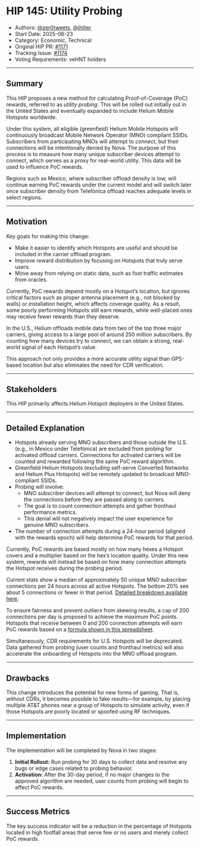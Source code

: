 # HIP 145: Utility Probing

- Authors: [@zer0tweets](https://twitter.com/zer0tweets), [@jhiller](https://twitter.com/jhiller)
- Start Date: 2025-06-23
- Category: Economic, Technical
- Original HIP PR: [#1171](https://github.com/helium/HIP/pull/1171)
- Tracking Issue: [#1174](https://github.com/helium/HIP/issues/1174)
- Voting Requirements: veHNT holders

---

## Summary

This HIP proposes a new method for calculating Proof-of-Coverage (PoC) rewards, referred to as *utility probing*. This will be rolled out initially out in the United States and eventually expanded to include Helium Mobile Hotspots worldwide.

Under this system, all eligible (greenfield) Helium Mobile Hotspots will continuously broadcast Mobile Network Operator (MNO) compliant SSIDs. Subscribers from participating MNOs will attempt to connect, but their connections will be intentionally denied by Nova. The purpose of this process is to measure how many unique subscriber devices attempt to connect, which serves as a proxy for real-world utility. This data will be used to influence PoC rewards.

Regions such as Mexico, where subscriber offload density is low, will continue earning PoC rewards under the current model and will switch later once subscriber density from Telefónica offload reaches adequate levels in select regions.

---

## Motivation

Key goals for making this change:

- Make it easier to identify which Hotspots are useful and should be included in the carrier offload program.
- Improve reward distribution by focusing on Hotspots that truly serve users.
- Move away from relying on static data, such as foot traffic estimates from oracles.

Currently, PoC rewards depend mostly on a Hotspot’s location, but ignores critical factors such as proper antenna placement (e.g., not blocked by walls) or installation height, which affects coverage quality. As a result, some poorly performing Hotspots still earn rewards, while well-placed ones may receive fewer rewards than they deserve.

In the U.S., Helium offloads mobile data from two of the top three major carriers, giving access to a large pool of around 250 million subscribers. By counting how many devices try to connect, we can obtain a strong, real-world signal of each Hotspot’s value.

This approach not only provides a more accurate utility signal than GPS-based location but also eliminates the need for CDR verification.

---

## Stakeholders

This HIP primarily affects Helium Hotspot deployers in the United States.

---

## Detailed Explanation

- Hotspots already serving MNO subscribers and those outside the U.S. (e.g., in Mexico under Telefónica) are excluded from probing for activated offload carriers. Connections for activated carriers will be counted and rewarded following the same PoC reward algorithm.
- Greenfield Helium Hotspots (excluding self-serve Converted Networks and Helium Plus Hotspots) will be remotely updated to broadcast MNO-compliant SSIDs.
- Probing will involve:
  - MNO subscriber devices will attempt to connect, but Nova will deny the connections before they are passed along to carriers.
  - The goal is to count connection attempts and gather fronthaul performance metrics.
  - This denial will not negatively impact the user experience for genuine MNO subscribers.
- The number of connection attempts during a 24-hour period (aligned with the rewards epoch) will help determine PoC rewards for that period.

Currently, PoC rewards are based mostly on how many hexes a Hotspot covers and a multiplier based on the hex’s location quality. Under this new system, rewards will instead be based on how many connection attempts the Hotspot receives during the probing period.

Current stats show a median of approximately 50 unique MNO subscriber connections per 24 hours across all active Hotspots. The bottom 20% see about 5 connections or fewer in that period. [Detailed breakdown available here](https://docs.google.com/spreadsheets/d/15CcQQVw4ps5DZHcGNeha3w0mAU-r34qn56Ik52FRcJU/edit?usp=sharing).

To ensure fairness and prevent outliers from skewing results, a cap of 200 connections per day is proposed to achieve the maximum PoC points. Hotspots that receive between 0 and 200 connection attempts will earn PoC rewards based on a [formula shown in this spreadsheet](https://docs.google.com/spreadsheets/d/1Iu-jxdQFp8yoi1QjtSuNoJ3StjOL70h8iDPpzNSpyJ4/edit?usp=sharing).

Simultaneously, CDR requirements for U.S. Hotspots will be deprecated. Data gathered from probing (user counts and fronthaul metrics) will also accelerate the onboarding of Hotspots into the MNO offload program.

---

## Drawbacks

This change introduces the potential for new forms of gaming. That is, without CDRs, it becomes possible to fake results—for example, by placing multiple AT&T phones near a group of Hotspots to simulate activity, even if those Hotspots are poorly located or spoofed using RF techniques.

---

## Implementation

The implementation will be completed by Nova in two stages:

1. **Initial Rollout:** Run probing for 30 days to collect data and resolve any bugs or edge cases related to probing behavior.
2. **Activation:** After the 30-day period, if no major changes to the approved algorithm are needed, user counts from probing will begin to affect PoC rewards.

---

## Success Metrics

The key success indicator will be a reduction in the percentage of Hotspots located in high footfall areas that serve few or no users and merely collect PoC rewards.
